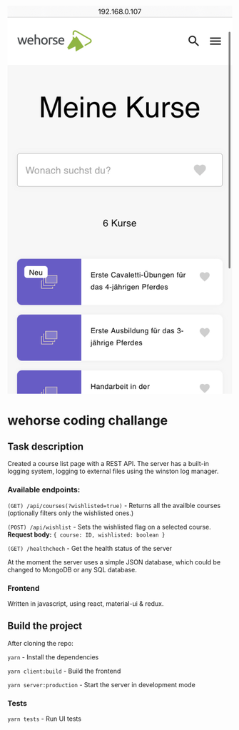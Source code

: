 ![Finished page](https://github.com/szalaybalazs/wehorse/raw/master/screenshot.jpeg)

# wehorse coding challange

Task description
---

Created a course list page with a REST API.
The server has a built-in logging system, logging to external files using the winston log manager.

### Available endpoints:

`(GET) /api/courses(?wishlisted=true)` - Returns all the availble courses (optionally filters only the wishlisted ones.)

`(POST) /api/wishlist` - Sets the wishlisted flag on a selected course. **Request body:** `{ course: ID, wishlisted: boolean }`

`(GET) /healthchech` - Get the health status of the server

At the moment the server uses a simple JSON database, which could be changed to MongoDB or any SQL database.

### Frontend

Written in javascript, using react, material-ui & redux.

Build the project
---

After cloning the repo:

```yarn``` - Install the dependencies

```yarn client:build``` - Build the frontend

```yarn server:production``` - Start the server in development mode


### Tests

```yarn tests``` - Run UI tests